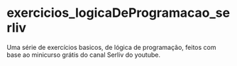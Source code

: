 # exercicios_logicaDeProgramacao_serliv
 Uma série de exercícios basicos, de lógica de programação, feitos com base ao minicurso grátis  do canal Serliv do youtube.
